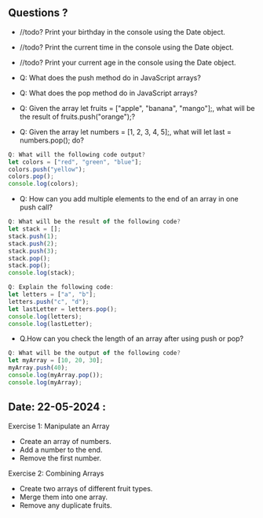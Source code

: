 ## Questions ?

- //todo? Print your birthday in the console using the Date object.
- //todo? Print the current time in the console using the Date object.
- //todo? Print your current age in the console using the Date object.

- Q: What does the push method do in JavaScript arrays?
- Q: What does the pop method do in JavaScript arrays?
- Q: Given the array let fruits = ["apple", "banana", "mango"];, what will be the result of fruits.push("orange");?
- Q: Given the array let numbers = [1, 2, 3, 4, 5];, what will let last = numbers.pop(); do?

```js
Q: What will the following code output?
let colors = ["red", "green", "blue"];
colors.push("yellow");
colors.pop();
console.log(colors);
```

- Q: How can you add multiple elements to the end of an array in one push call?

```js
Q: What will be the result of the following code?
let stack = [];
stack.push(1);
stack.push(2);
stack.push(3);
stack.pop();
stack.pop();
console.log(stack);
```

```js
Q: Explain the following code:
let letters = ["a", "b"];
letters.push("c", "d");
let lastLetter = letters.pop();
console.log(letters);
console.log(lastLetter);
```

- Q.How can you check the length of an array after using push or pop?

```js
Q: What will be the output of the following code?
let myArray = [10, 20, 30];
myArray.push(40);
console.log(myArray.pop());
console.log(myArray);
```


## Date: 22-05-2024 :

Exercise 1: Manipulate an Array

- Create an array of numbers.
- Add a number to the end.
- Remove the first number.

Exercise 2: Combining Arrays

- Create two arrays of different fruit types.
- Merge them into one array.
- Remove any duplicate fruits.




